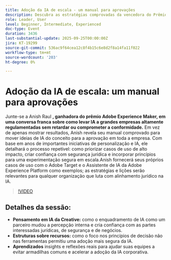 ```yaml
---
title: Adoção da IA de escala - um manual para aprovações
description: Descubra as estratégias comprovadas da vencedora do Prêmio Adobe Experience Maker, Anish Raul, sobre a adoção segura da IA em empresas regulamentadas sem retardar a inovação.
role: Leader, User
level: Beginner, Intermediate, Experienced
doc-type: Event
duration: 3436
last-substantial-update: 2025-09-25T00:00:00Z
jira: KT-19299
source-git-commit: 536ac9f64cea12c8f4b15c6e8d2f8a14fa11f022
workflow-type: tm+mt
source-wordcount: '203'
ht-degree: 0%

---
```



# Adoção da IA de escala: um manual para aprovações

Junte-se a Anish Raul **, ganhadora do prêmio Adobe Experience Maker, em uma conversa franca sobre como levar IA a grandes empresas altamente regulamentadas sem retardar ou comprometer a conformidade.** Em vez de apenas mostrar resultados, Anish revela seu manual comprovado para mover ideias de IA do conceito para a aprovação em toda a empresa. Com base em anos de importantes iniciativas de personalização e IA, ele detalhará o processo repetível: como priorizar casos de uso de alto impacto, criar confiança com segurança jurídica e incorporar princípios para uma experimentação segura em escala.Anish fornecerá seus próprios casos de uso com o Adobe Target e o Assistente de IA da Adobe Experience Platform como exemplos; as estratégias e lições serão relevantes para qualquer organização que luta com alinhamento jurídico na IA. 

>[!VIDEO](https://video.tv.adobe.com/v/3475270/?learn=on&enablevpops)

## Detalhes da sessão:

* **Pensamento em IA da Creative:** como o enquadramento de IA como um parceiro mudou a percepção interna e cria confiança com as partes interessadas jurídicas, de segurança e de negócios.
* **Estruturas sobre recursos:** como o foco nos princípios de decisão não nas ferramentas permitiu uma adoção mais segura da IA.
* **Aprendizados** insights e reflexões reais para ajudar suas equipes a evitar armadilhas comuns e acelerar a adoção da IA corporativa.


